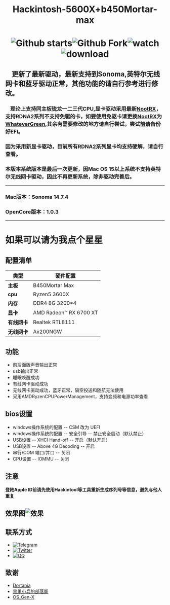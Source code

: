 # <p align="center">Hackintosh-5600X+b450Mortar-max</p> 
# <div align=center>![Github starts](https://img.shields.io/github/stars/xiaoye88/hackintosh-5600X-b450Mortar-max?style=social)![Github Fork](https://img.shields.io/github/forks/xiaoye88/hackintosh-5600X-b450Mortar-max?style=social)![watch](https://img.shields.io/github/watchers/xiaoye88/hackintosh-3600X-b450Mortar-max?style=social)![download](https://img.shields.io/github/downloads/xiaoye88/hackintosh-3600X-b450Mortar-max/total?style=social)
## &nbsp;&nbsp;&nbsp;&nbsp;更新了最新驱动，最新支持到Sonoma,英特尔无线网卡和蓝牙驱动正常，**其他功能的请自行参考进行修改。**  
### &nbsp;&nbsp;&nbsp;&nbsp;理论上支持同主板锐龙一二三代CPU,显卡驱动采用最新[NootRX](https://github.com/ChefKissInc/NootRX)，支持RDNA2系列不支持免驱的卡，如要使用免驱卡请更换[NootRX](https://github.com/ChefKissInc/NootRX)为[WhateverGreen](https://github.com/acidanthera/WhateverGreen),其余有需要修改的地方请自行尝试，尝试前请备份好EFI。
### 因为采用新显卡驱动，目前所有RDNA2系列显卡均支持硬解，请自行查看。
### 本版本系统版本是最后一次更新，因Mac OS 15以上系统不支持英特尔无线网卡驱动，因此不再更新系统，除非驱动完善后。
---
### Mac版本：Sonoma 14.7.4
### OpenCore版本：1.0.3
---  
# 如果可以请为我点个星星
## 配置清单
**类型** | 硬件配置
------------ | -------------
**主板** | B450Mortar Max
**cpu** | Ryzen5 3600X
**内存** | DDR4 8G 3200*4
**显卡** | AMD Radeon™ RX 6700 XT
**有线网卡** | Realtek RTL8111
**无线网卡** | Ax200NGW
## 功能
* 前后面版声音输出正常
* usb输出正常
* 睡眠唤醒成功
* 有线网卡驱动成功
* 无线网卡驱动成功，蓝牙正常，隔空投送和随航无法使用
* 采用AMDRyzenCPUPowerManagement，支持变频和电源功率查看
## bios设置
* windows操作系统的配置 -- CSM 改为 UEFI
* windows操作系统的配置 -- 安全引导 -- 禁止安全启动（默认禁止）
* USB设置 -- XHCI Hand-off -- 开启（默认开启）
* USB设置 -- Above 4G Decoding -- 开启
* 串行/COM 端口/并口 -- 关闭
* CPU设置 -- IOMMU -- 关闭
## 注意
**登陆Apple ID前请先使用Hackintool等工具重新生成序列号等信息，避免与他人重复**
## 效果图![效果][def]
## 联系方式
* [![Telegram](https://img.shields.io/badge/Telegram-@Dialectsuds-blue.svg?style=social)](https://t.me/DialectSudr)
* [![Twitter](https://img.shields.io/twitter/url?label=Twitter&style=social&url=https%3A%2F%2Ftwitter.com%2Fxiaoxi_ye)](https://twitter.com/intent/tweet?text=Wow:&url=https%3A%2F%2Ftwitter.com%2Fxiaoxi_ye)
* [![QQ](https://img.shields.io/badge/QQ-@Dialectsuds-blue.svg?style=social)](http://wpa.qq.com/msgrd?v=3&uin=1208194001&site=qq&menu=yes)
## 致谢
* [Dortania](https://dortania.github.io/OpenCore-Install-Guide/AMD/zen.html#starting-point)
* [黑果小兵的部落阁](https://blog.daliansky.net)
* [OS_Gen-X](https://github.com/Pavo-IM/OC-Gen-X)


[def]: https://github.com/xiaoye88/hackintosh-5600X-b450Mortar-max/blob/77330ef4188fd3cd98ecb92db6627905cfdcea54/Sonoma.jpg
